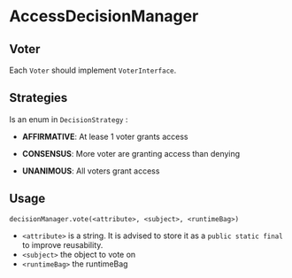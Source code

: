 # AccessDecisionManager

## Voter

Each `Voter` should implement `VoterInterface`.

## Strategies

Is an enum in `DecisionStrategy` :

- **AFFIRMATIVE**: At lease 1 voter grants access

- **CONSENSUS**: More voter are granting access than denying

- **UNANIMOUS**: All voters grant access

## Usage

    decisionManager.vote(<attribute>, <subject>, <runtimeBag>)

- `<attribute>` is a string. It is advised to store it as a `public static final` to improve reusability.
- `<subject>` the object to vote on
- `<runtimeBag>` the runtimeBag
